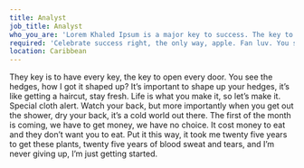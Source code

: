 ```yaml
---
title: Analyst
job_title: Analyst
who_you_are: 'Lorem Khaled Ipsum is a major key to success. The key to more success is to have a lot of pillows. I’m giving you cloth talk, cloth. Special cloth alert, cut from a special cloth. The first of the month is coming, we have to get money, we have no choice. It cost money to eat and they don’t want you to eat. You smart, you loyal, you a genius. They will try to close the door on you, just open it. How’s business? Boomin. It’s on you how you want to live your life. Everyone has a choice. I pick my choice, squeaky clean.'
required: 'Celebrate success right, the only way, apple. Fan luv. You see that bamboo behind me though, you see that bamboo? Ain’t nothin’ like bamboo. Bless up. Life is what you make it, so let’s make it. Lion! We the best. You see that bamboo behind me though, you see that bamboo? Ain’t nothin’ like bamboo. Bless up. They key is to have every key, the key to open every door. The key to success is to keep your head above the water, never give up. You smart, you loyal, you a genius.'
location: Caribbean
---
```


They key is to have every key, the key to open every door. You see the hedges, how I got it shaped up? It’s important to shape up your hedges, it’s like getting a haircut, stay fresh. Life is what you make it, so let’s make it. Special cloth alert. Watch your back, but more importantly when you get out the shower, dry your back, it’s a cold world out there. The first of the month is coming, we have to get money, we have no choice. It cost money to eat and they don’t want you to eat. Put it this way, it took me twenty five years to get these plants, twenty five years of blood sweat and tears, and I’m never giving up, I’m just getting started.